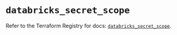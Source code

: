 # `databricks_secret_scope`

Refer to the Terraform Registry for docs: [`databricks_secret_scope`](https://registry.terraform.io/providers/databricks/databricks/1.51.0/docs/resources/secret_scope).
